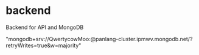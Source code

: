 # backend
Backend for API and MongoDB

"mongodb+srv://QwertycowMoo:<password>@panlang-cluster.ipmwv.mongodb.net/<dbname>?retryWrites=true&w=majority"
